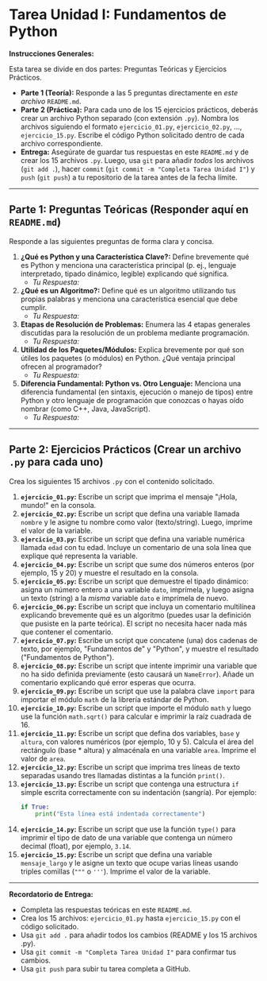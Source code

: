 # Tarea Unidad I: Fundamentos de Python

**Instrucciones Generales:**

Esta tarea se divide en dos partes: Preguntas Teóricas y Ejercicios Prácticos.

*   **Parte 1 (Teoría):** Responde a las 5 preguntas directamente en *este archivo* `README.md`.
*   **Parte 2 (Práctica):** Para cada uno de los 15 ejercicios prácticos, deberás crear un archivo Python separado (con extensión `.py`). Nombra los archivos siguiendo el formato `ejercicio_01.py`, `ejercicio_02.py`, ..., `ejercicio_15.py`. Escribe el código Python solicitado dentro de cada archivo correspondiente.
*   **Entrega:** Asegúrate de guardar tus respuestas en este `README.md` y de crear los 15 archivos `.py`. Luego, usa `git` para añadir *todos* los archivos (`git add .`), hacer `commit` (`git commit -m "Completa Tarea Unidad I"`) y `push` (`git push`) a tu repositorio de la tarea antes de la fecha límite.

---

## Parte 1: Preguntas Teóricas (Responder aquí en `README.md`)

Responde a las siguientes preguntas de forma clara y concisa.

1.  **¿Qué es Python y una Característica Clave?:** Define brevemente qué es Python y menciona una característica principal (p. ej., lenguaje interpretado, tipado dinámico, legible) explicando qué significa.
    *   *Tu Respuesta:*
2.  **¿Qué es un Algoritmo?:** Define qué es un algoritmo utilizando tus propias palabras y menciona una característica esencial que debe cumplir.
    *   *Tu Respuesta:*
3.  **Etapas de Resolución de Problemas:** Enumera las 4 etapas generales discutidas para la resolución de un problema mediante programación.
    *   *Tu Respuesta:*
4.  **Utilidad de los Paquetes/Módulos:** Explica brevemente por qué son útiles los paquetes (o módulos) en Python. ¿Qué ventaja principal ofrecen al programador?
    *   *Tu Respuesta:*
5.  **Diferencia Fundamental: Python vs. Otro Lenguaje:** Menciona una diferencia fundamental (en sintaxis, ejecución o manejo de tipos) entre Python y otro lenguaje de programación que conozcas o hayas oído nombrar (como C++, Java, JavaScript).
    *   *Tu Respuesta:*

---

## Parte 2: Ejercicios Prácticos (Crear un archivo `.py` para cada uno)

Crea los siguientes 15 archivos `.py` con el contenido solicitado.

1.  **`ejercicio_01.py`:** Escribe un script que imprima el mensaje "¡Hola, mundo!" en la consola.
2.  **`ejercicio_02.py`:** Escribe un script que defina una variable llamada `nombre` y le asigne tu nombre como valor (texto/string). Luego, imprime el valor de la variable.
3.  **`ejercicio_03.py`:** Escribe un script que defina una variable numérica llamada `edad` con tu edad. Incluye un comentario de una sola línea que explique qué representa la variable.
4.  **`ejercicio_04.py`:** Escribe un script que sume dos números enteros (por ejemplo, 15 y 20) y muestre el resultado en la consola.
5.  **`ejercicio_05.py`:** Escribe un script que demuestre el tipado dinámico: asigna un número entero a una variable `dato`, imprímela, y luego asigna un texto (string) a la *misma* variable `dato` e imprímela de nuevo.
6.  **`ejercicio_06.py`:** Escribe un script que incluya un comentario multilínea explicando brevemente qué es un algoritmo (puedes usar la definición que pusiste en la parte teórica). El script no necesita hacer nada más que contener el comentario.
7.  **`ejercicio_07.py`:** Escribe un script que concatene (una) dos cadenas de texto, por ejemplo, "Fundamentos de" y "Python", y muestre el resultado ("Fundamentos de Python").
8.  **`ejercicio_08.py`:** Escribe un script que intente imprimir una variable que no ha sido definida previamente (esto causará un `NameError`). Añade un comentario explicando qué error esperas que ocurra.
9.  **`ejercicio_09.py`:** Escribe un script que use la palabra clave `import` para importar el módulo `math` de la librería estándar de Python.
10. **`ejercicio_10.py`:** Escribe un script que importe el módulo `math` y luego use la función `math.sqrt()` para calcular e imprimir la raíz cuadrada de 16.
11. **`ejercicio_11.py`:** Escribe un script que defina dos variables, `base` y `altura`, con valores numéricos (por ejemplo, 10 y 5). Calcula el área del rectángulo (base * altura) y almacénala en una variable `area`. Imprime el valor de `area`.
12. **`ejercicio_12.py`:** Escribe un script que imprima tres líneas de texto separadas usando tres llamadas distintas a la función `print()`.
13. **`ejercicio_13.py`:** Escribe un script que contenga una estructura `if` simple escrita correctamente con su indentación (sangría). Por ejemplo:
    ```python
    if True:
        print("Esta línea está indentada correctamente")
    ```
14. **`ejercicio_14.py`:** Escribe un script que use la función `type()` para imprimir el tipo de dato de una variable que contenga un número decimal (float), por ejemplo, `3.14`.
15. **`ejercicio_15.py`:** Escribe un script que defina una variable `mensaje_largo` y le asigne un texto que ocupe varias líneas usando triples comillas (`"""` o `'''`). Imprime el valor de la variable.

---

**Recordatorio de Entrega:**
*   Completa las respuestas teóricas en este `README.md`.
*   Crea los 15 archivos: `ejercicio_01.py` hasta `ejercicio_15.py` con el código solicitado.
*   Usa `git add .` para añadir todos los cambios (README y los 15 archivos .py).
*   Usa `git commit -m "Completa Tarea Unidad I"` para confirmar tus cambios.
*   Usa `git push` para subir tu tarea completa a GitHub.